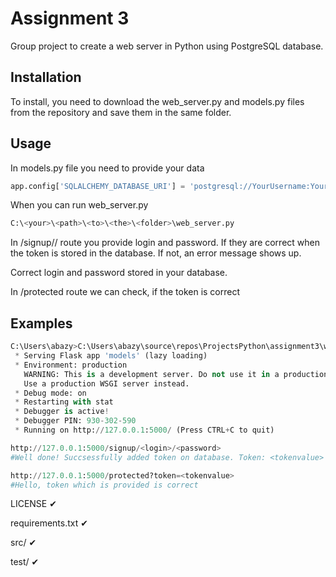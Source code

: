# Assignment 3

Group project to create a web server in Python using PostgreSQL database.

## Installation 

To install, you need to download the web_server.py and models.py files from the repository and save them in the same folder. 

## Usage 

In models.py file you need to provide your data
   ```python
   app.config['SQLALCHEMY_DATABASE_URI'] = 'postgresql://YourUsername:YourPassword@localhost/NameOfYourDatabase'
   ```

When you can run web_server.py
   ```python
   C:\<your>\<path>\<to>\<the>\<folder>\web_server.py
   ```
In /signup/<login>/<password> route you provide login and password. If they are correct when the token is stored in the database. If not, an error message shows up.

Correct login and password stored in your database.   

In /protected route we can check, if the token is correct
   
## Examples 

```python
C:\Users\abazy>C:\Users\abazy\source\repos\ProjectsPython\assignment3\web_server.py
 * Serving Flask app 'models' (lazy loading)
 * Environment: production
   WARNING: This is a development server. Do not use it in a production deployment.
   Use a production WSGI server instead.
 * Debug mode: on
 * Restarting with stat
 * Debugger is active!
 * Debugger PIN: 930-302-590
 * Running on http://127.0.0.1:5000/ (Press CTRL+C to quit)
```
   
```python
http://127.0.0.1:5000/signup/<login>/<password>
#Well done! Succsessfully added token on database. Token: <tokenvalue>
```
   
```python
http://127.0.0.1:5000/protected?token=<tokenvalue>
#Hello, token which is provided is correct
```
LICENSE ✔

requirements.txt ✔

src/ ✔

test/ ✔
